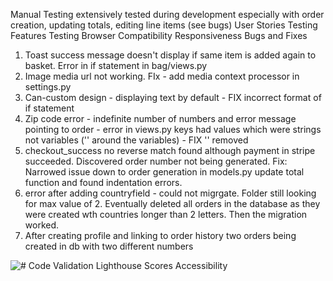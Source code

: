 Manual Testing
extensively tested during development especially with order creation, updating totals, editing line items (see bugs)
User Stories Testing
Features Testing
Browser Compatibility
Responsiveness
Bugs and Fixes
1. Toast success message doesn't display if same item is added again to basket. Error in if statement in bag/views.py
2. Image media url not working. FIx - add media context processor in settings.py
3. Can-custom design - displaying text by default - FIX incorrect format of if statement
4. Zip code error - indefinite number of numbers and error message pointing to order - error in views.py keys had values which were strings not variables ('' around the variables) - FIX '' removed
5. checkout_success no reverse match found although payment in stripe succeeded. Discovered order number not being generated. Fix: Narrowed issue down to order generation in models.py update total function and found indentation errors.
6. error after adding countryfield - could not migrgate. Folder still looking for max value of 2. Eventually deleted all orders in the database as they were created wth countries longer than 2 letters. Then the migration worked.
7. After creating profile and linking to order history two orders being created in db with two different numbers

![#](documentation/screenshots/##.png)
Code Validation
Lighthouse Scores
Accessibility